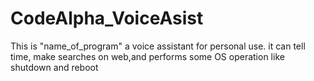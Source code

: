 # CodeAlpha_VoiceAsist

This is "name_of_program" a voice assistant for personal use.
it can tell time, make searches on web,and performs some OS operation like shutdown and reboot
